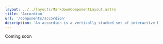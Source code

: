 ```yaml
---
layout: ../../layouts/MarkdownComponentLayout.astro
title: 'Accordion'
url: '/components/accordion'
description: 'An accordion is a vertically stacked set of interactive headings containing a title, content snippet, or thumbnail representing a section of content.'
---
```


Coming soon
